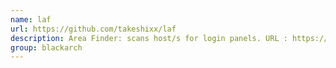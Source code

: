 ```yaml
---
name: laf
url: https://github.com/takeshixx/laf
description: Area Finder: scans host/s for login panels. URL : https://github.com/takeshixx/laf Groups : blackarch blackarch-scanner blackarch-webapp
group: blackarch
---
```

